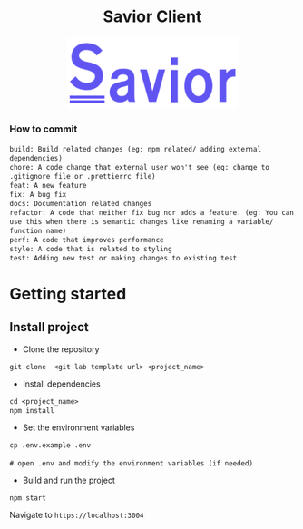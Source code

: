 <h1 align="center">Savior Client</h1>
<p align="center">
  <img width="300" src="docs/logo.png" alt="logo">
</p>


### How to commit 
```text
build: Build related changes (eg: npm related/ adding external dependencies)
chore: A code change that external user won't see (eg: change to .gitignore file or .prettierrc file)
feat: A new feature
fix: A bug fix
docs: Documentation related changes
refactor: A code that neither fix bug nor adds a feature. (eg: You can use this when there is semantic changes like renaming a variable/ function name)
perf: A code that improves performance
style: A code that is related to styling
test: Adding new test or making changes to existing test
```


# Getting started
## Install project
- Clone the repository
```
git clone  <git lab template url> <project_name>
```
- Install dependencies
```
cd <project_name>
npm install
```
- Set the environment variables
```
cp .env.example .env

# open .env and modify the environment variables (if needed)
```
- Build and run the project
```
npm start
```
Navigate to `https://localhost:3004`